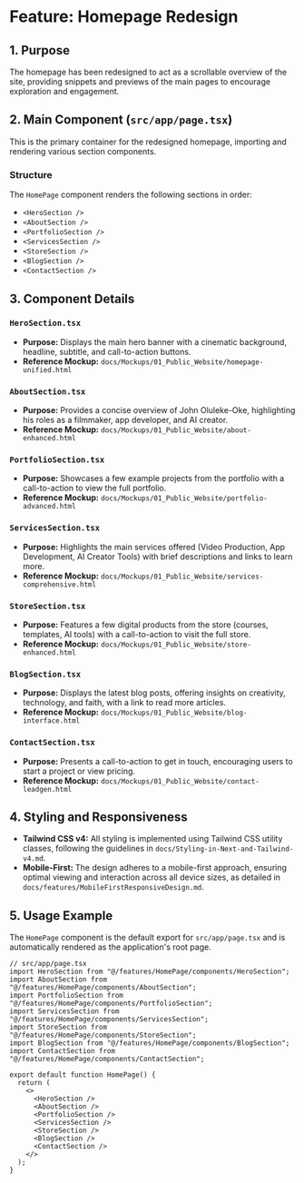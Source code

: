 # Feature: Homepage Redesign

## 1. Purpose

The homepage has been redesigned to act as a scrollable overview of the site, providing snippets and previews of the main pages to encourage exploration and engagement.

## 2. Main Component (`src/app/page.tsx`)

This is the primary container for the redesigned homepage, importing and rendering various section components.

### Structure

The `HomePage` component renders the following sections in order:

- `<HeroSection />`
- `<AboutSection />`
- `<PortfolioSection />`
- `<ServicesSection />`
- `<StoreSection />`
- `<BlogSection />`
- `<ContactSection />`

## 3. Component Details

### `HeroSection.tsx`
- **Purpose:** Displays the main hero banner with a cinematic background, headline, subtitle, and call-to-action buttons.
- **Reference Mockup:** `docs/Mockups/01_Public_Website/homepage-unified.html`

### `AboutSection.tsx`
- **Purpose:** Provides a concise overview of John Oluleke-Oke, highlighting his roles as a filmmaker, app developer, and AI creator.
- **Reference Mockup:** `docs/Mockups/01_Public_Website/about-enhanced.html`

### `PortfolioSection.tsx`
- **Purpose:** Showcases a few example projects from the portfolio with a call-to-action to view the full portfolio.
- **Reference Mockup:** `docs/Mockups/01_Public_Website/portfolio-advanced.html`

### `ServicesSection.tsx`
- **Purpose:** Highlights the main services offered (Video Production, App Development, AI Creator Tools) with brief descriptions and links to learn more.
- **Reference Mockup:** `docs/Mockups/01_Public_Website/services-comprehensive.html`

### `StoreSection.tsx`
- **Purpose:** Features a few digital products from the store (courses, templates, AI tools) with a call-to-action to visit the full store.
- **Reference Mockup:** `docs/Mockups/01_Public_Website/store-enhanced.html`

### `BlogSection.tsx`
- **Purpose:** Displays the latest blog posts, offering insights on creativity, technology, and faith, with a link to read more articles.
- **Reference Mockup:** `docs/Mockups/01_Public_Website/blog-interface.html`

### `ContactSection.tsx`
- **Purpose:** Presents a call-to-action to get in touch, encouraging users to start a project or view pricing.
- **Reference Mockup:** `docs/Mockups/01_Public_Website/contact-leadgen.html`

## 4. Styling and Responsiveness

- **Tailwind CSS v4:** All styling is implemented using Tailwind CSS utility classes, following the guidelines in `docs/Styling-in-Next-and-Tailwind-v4.md`.
- **Mobile-First:** The design adheres to a mobile-first approach, ensuring optimal viewing and interaction across all device sizes, as detailed in `docs/features/MobileFirstResponsiveDesign.md`.

## 5. Usage Example

The `HomePage` component is the default export for `src/app/page.tsx` and is automatically rendered as the application's root page.

```tsx
// src/app/page.tsx
import HeroSection from "@/features/HomePage/components/HeroSection";
import AboutSection from "@/features/HomePage/components/AboutSection";
import PortfolioSection from "@/features/HomePage/components/PortfolioSection";
import ServicesSection from "@/features/HomePage/components/ServicesSection";
import StoreSection from "@/features/HomePage/components/StoreSection";
import BlogSection from "@/features/HomePage/components/BlogSection";
import ContactSection from "@/features/HomePage/components/ContactSection";

export default function HomePage() {
  return (
    <>
      <HeroSection />
      <AboutSection />
      <PortfolioSection />
      <ServicesSection />
      <StoreSection />
      <BlogSection />
      <ContactSection />
    </>
  );
}
```
